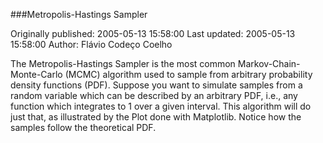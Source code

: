 ###Metropolis-Hastings Sampler

Originally published: 2005-05-13 15:58:00
Last updated: 2005-05-13 15:58:00
Author: Flávio Codeço Coelho

The Metropolis-Hastings Sampler is the most common Markov-Chain-Monte-Carlo (MCMC) algorithm used to sample from arbitrary probability density functions (PDF). Suppose you  want to simulate samples from a random variable which can be described by an arbitrary PDF, i.e., any function which integrates to 1 over a given interval. This algorithm will do just that, as illustrated by the Plot done with Matplotlib. Notice how the samples follow the theoretical PDF.